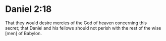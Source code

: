 # Daniel 2:18

That they would desire mercies of the God of heaven concerning this secret; that Daniel and his fellows should not perish with the rest of the wise [men] of Babylon.
